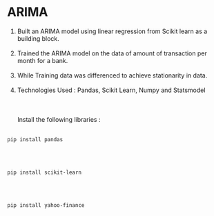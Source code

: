 # ARIMA

1. Built an ARIMA model using linear regression from Scikit learn as a building block.
 <br></br>
2. Trained the ARIMA model on the data of amount of transaction per month for a bank.
 <br></br>
3. While Training data was differenced to achieve stationarity in data.
 <br></br>
4. Technologies Used : Pandas, Scikit Learn, Numpy and Statsmodel
 <br></br> <br></br>
Install the following libraries : <br></br>

```
pip install pandas
```
 <br></br>

```
pip install scikit-learn
```
 <br></br>

 ```
pip install yahoo-finance
```

